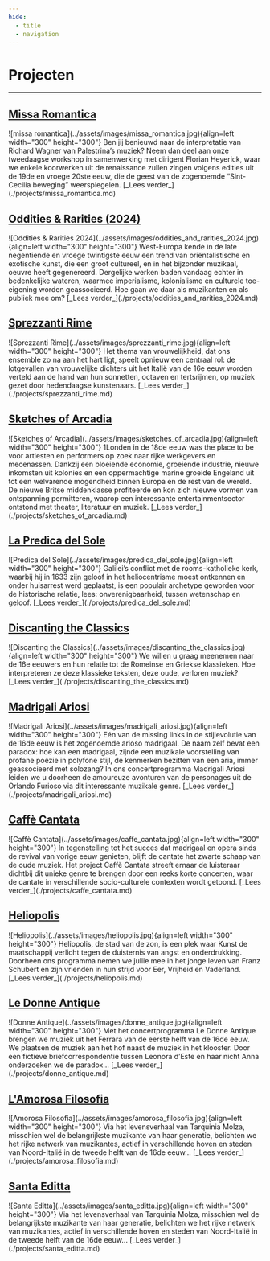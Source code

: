```yaml
---
hide:
  - title
  - navigation
---
```



# Projecten

---

## [Missa Romantica](./projects/missa_romantica.md)
<div class="grid" markdown>
  ![missa romantica](../assets/images/missa_romantica.jpg){align=left width="300" height="300"} Ben jij benieuwd naar de interpretatie van Richard Wagner van Palestrina’s muziek?
  Neem dan deel aan onze tweedaagse workshop in samenwerking met dirigent Florian Heyerick, waar we enkele koorwerken uit de renaissance zullen zingen volgens edities uit de 19de en vroege 20ste eeuw, die de geest van de zogenoemde “Sint-Cecilia beweging” weerspiegelen. [_Lees verder_](./projects/missa_romantica.md) 
</div> 

## [Oddities & Rarities (2024)](./projects/oddities_and_rarities_2024.md)
<div class="grid" markdown>
  ![Oddities & Rarities 2024](../assets/images/oddities_and_rarities_2024.jpg){align=left width="300" height="300"} West-Europa kende in de late negentiende en vroege twintigste eeuw een trend van oriëntalistische en exotische kunst, die een groot cultureel, en in het bijzonder muzikaal, oeuvre heeft gegenereerd. Dergelijke werken baden vandaag echter in bedenkelijke wateren, waarmee imperialisme, kolonialisme en culturele toe-eigening worden geassocieerd. Hoe gaan we daar als muzikanten en als publiek mee om? [_Lees verder_](./projects/oddities_and_rarities_2024.md) 
</div> 

## [Sprezzanti Rime](./projects/sprezzanti_rime.md)
<div class="grid" markdown>
![Sprezzanti Rime](../assets/images/sprezzanti_rime.jpg){align=left width="300" height="300"} Het thema van vrouwelijkheid, dat ons ensemble zo na aan het hart ligt, speelt opnieuw een centraal rol: de lotgevallen van vrouwelijke dichters uit het Italië van de 16e eeuw worden verteld aan de hand van hun sonnetten, octaven en tertsrijmen, op muziek gezet door hedendaagse kunstenaars. [_Lees verder_](./projects/sprezzanti_rime.md) 
</div>

## [Sketches of Arcadia](./projects/sketches_of_arcadia.md)
<div class="grid" markdown>
![Sketches of Arcadia](../assets/images/sketches_of_arcadia.jpg){align=left width="300" height="300"} 1Londen in de 18de eeuw was the place to be voor artiesten en performers op zoek naar rijke werkgevers en mecenassen. Dankzij een bloeiende economie, groeiende industrie, nieuwe inkomsten uit kolonies en een oppermachtige marine groeide Engeland uit tot een welvarende mogendheid binnen Europa en de rest van de wereld. De nieuwe Britse middenklasse profiteerde en kon zich nieuwe vormen van ontspanning permitteren, waarop een interessante entertainmentsector ontstond met theater, literatuur en muziek. [_Lees verder_](./projects/sketches_of_arcadia.md)
</div>

## [La Predica del Sole](./projects/predica_del_sole.md)
<div class="grid" markdown>
![Predica del Sole](../assets/images/predica_del_sole.jpg){align=left width="300" height="300"} Galilei’s conflict met de rooms-katholieke kerk, waarbij hij in 1633 zijn geloof in het heliocentrisme moest ontkennen en onder huisarrest werd geplaatst, is een populair archetype geworden voor de historische relatie, lees: onverenigbaarheid, tussen wetenschap en geloof. [_Lees verder_](./projects/predica_del_sole.md)
</div>

## [Discanting the Classics](./projects/discanting_the_classics.md)
<div class="grid" markdown>
![Discanting the Classics](../assets/images/discanting_the_classics.jpg){align=left width="300" height="300"} We willen u graag meenemen naar de 16e eeuwers en hun relatie tot de Romeinse en Griekse klassieken. Hoe interpreteren ze deze klassieke teksten, deze oude, verloren muziek? [_Lees verder_](./projects/discanting_the_classics.md)
</div>

## [Madrigali Ariosi](./projects/madrigali_ariosi.md)
<div class="grid" markdown>
![Madrigali Ariosi](../assets/images/madrigali_ariosi.jpg){align=left width="300" height="300"} Eén van de missing links in de stijlevolutie van de 16de eeuw is het zogenoemde arioso madrigaal. De naam zelf bevat een paradox: hoe kan een madrigaal, zijnde een muzikale voorstelling van profane poëzie in polyfone stijl, de kenmerken bezitten van een aria, immer geassocieerd met solozang? In ons concertprogramma Madrigali Ariosi leiden we u doorheen de amoureuze avonturen van de personages uit de Orlando Furioso via dit interessante muzikale genre. [_Lees verder_](./projects/madrigali_ariosi.md)
</div>

## [Caffè Cantata](./projects/caffe_cantata.md)
<div class="grid" markdown>
![Caffè Cantata](../assets/images/caffe_cantata.jpg){align=left width="300" height="300"} In tegenstelling tot het succes dat madrigaal en opera sinds de revival  van vorige eeuw genieten, blijft de cantate het zwarte schaap van de oude muziek. Het project Caffè Cantata streeft ernaar de luisteraar dichtbij dit unieke genre te brengen door een reeks korte concerten, waar de cantate in verschillende socio-culturele contexten wordt getoond. [_Lees verder_](./projects/caffe_cantata.md)
</div>

## [Heliopolis](./projects/heliopolis.md)
<div class="grid" markdown>
![Heliopolis](../assets/images/heliopolis.jpg){align=left width="300" height="300"} Heliopolis, de stad van de zon, is een plek waar Kunst de maatschappij verlicht tegen de duisternis van angst en onderdrukking. Doorheen ons programma nemen we jullie mee in het jonge leven van Franz Schubert en zijn vrienden in hun strijd voor Eer, Vrijheid en Vaderland.   [_Lees verder_](./projects/heliopolis.md)
</div>

## [Le Donne Antique](./projects/donne_antique.md)
<div class="grid" markdown>
![Donne Antique](../assets/images/donne_antique.jpg){align=left width="300" height="300"} Met het concertprogramma Le Donne Antique brengen we muziek uit het Ferrara van de eerste helft van de 16de eeuw. We plaatsen de muziek aan het hof naast de muziek in het klooster. Door een fictieve briefcorrespondentie tussen Leonora d’Este en haar nicht Anna onderzoeken we de paradox...  [_Lees verder_](./projects/donne_antique.md)
</div>

## [L'Amorosa Filosofia](./projects/amorosa_filosofia.md)
<div class="grid" markdown>
![Amorosa Filosofia](../assets/images/amorosa_filosofia.jpg){align=left width="300" height="300"} Via het levensverhaal van Tarquinia Molza, misschien wel de belangrijkste muzikante van haar generatie, belichten we het rijke netwerk van muzikantes, actief in verschillende hoven en steden van Noord-Italië in de tweede helft van de 16de eeuw...  [_Lees verder_](./projects/amorosa_filosofia.md)
</div>

## [Santa Editta](./projects/santa_editta.md)
<div class="grid" markdown>
![Santa Editta](../assets/images/santa_editta.jpg){align=left width="300" height="300"} Via het levensverhaal van Tarquinia Molza, misschien wel de belangrijkste muzikante van haar generatie, belichten we het rijke netwerk van muzikantes, actief in verschillende hoven en steden van Noord-Italië in de tweede helft van de 16de eeuw...  [_Lees verder_](./projects/santa_editta.md)
</div>